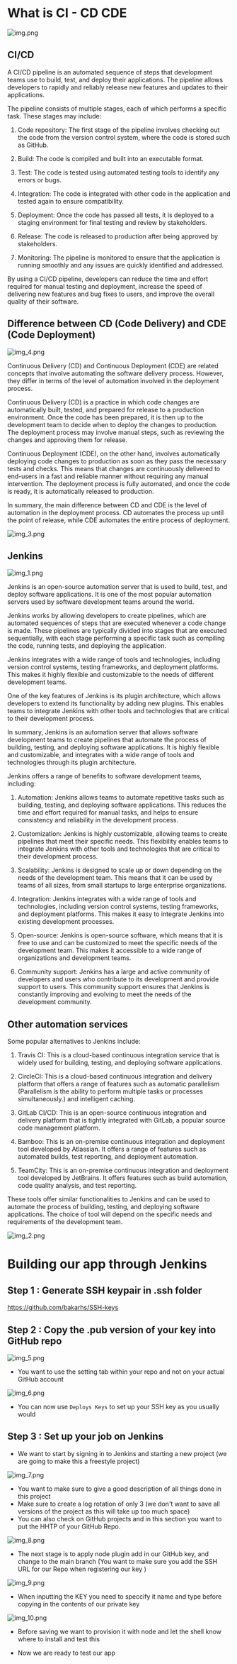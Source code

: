 # What is CI - CD CDE
![img.png](img.png)
## CI/CD
A CI/CD pipeline is an automated sequence of steps that development teams use to build, test, and deploy their applications. The pipeline allows developers to rapidly and reliably release new features and updates to their applications.

The pipeline consists of multiple stages, each of which performs a specific task. These stages may include:

1. Code repository: The first stage of the pipeline involves checking out the code from the version control system, where the code is stored such as GitHub.

2. Build: The code is compiled and built into an executable format.

3. Test: The code is tested using automated testing tools to identify any errors or bugs.

4. Integration: The code is integrated with other code in the application and tested again to ensure compatibility.

5. Deployment: Once the code has passed all tests, it is deployed to a staging environment for final testing and review by stakeholders.

6. Release: The code is released to production after being approved by stakeholders.

7. Monitoring: The pipeline is monitored to ensure that the application is running smoothly and any issues are quickly identified and addressed.

By using a CI/CD pipeline, developers can reduce the time and effort required for manual testing and deployment, increase the speed of delivering new features and bug fixes to users, and improve the overall quality of their software.


## Difference between CD (Code Delivery) and CDE (Code Deployment)

![img_4.png](img_4.png)

Continuous Delivery (CD) and Continuous Deployment (CDE) are related concepts that involve automating the software delivery process. However, they differ in terms of the level of automation involved in the deployment process.

Continuous Delivery (CD) is a practice in which code changes are automatically built, tested, and prepared for release to a production environment. Once the code has been prepared, it is then up to the development team to decide when to deploy the changes to production. The deployment process may involve manual steps, such as reviewing the changes and approving them for release.

Continuous Deployment (CDE), on the other hand, involves automatically deploying code changes to production as soon as they pass the necessary tests and checks. This means that changes are continuously delivered to end-users in a fast and reliable manner without requiring any manual intervention. The deployment process is fully automated, and once the code is ready, it is automatically released to production.

In summary, the main difference between CD and CDE is the level of automation in the deployment process. CD automates the process up until the point of release, while CDE automates the entire process of deployment.

![img_3.png](img_3.png)

## Jenkins

![img_1.png](img_1.png)

Jenkins is an open-source automation server that is used to build, test, and deploy software applications. It is one of the most popular automation servers used by software development teams around the world.

Jenkins works by allowing developers to create pipelines, which are automated sequences of steps that are executed whenever a code change is made. These pipelines are typically divided into stages that are executed sequentially, with each stage performing a specific task such as compiling the code, running tests, and deploying the application.

Jenkins integrates with a wide range of tools and technologies, including version control systems, testing frameworks, and deployment platforms. This makes it highly flexible and customizable to the needs of different development teams.

One of the key features of Jenkins is its plugin architecture, which allows developers to extend its functionality by adding new plugins. This enables teams to integrate Jenkins with other tools and technologies that are critical to their development process.

In summary, Jenkins is an automation server that allows software development teams to create pipelines that automate the process of building, testing, and deploying software applications. It is highly flexible and customizable, and integrates with a wide range of tools and technologies through its plugin architecture.

Jenkins offers a range of benefits to software development teams, including:

1. Automation: Jenkins allows teams to automate repetitive tasks such as building, testing, and deploying software applications. This reduces the time and effort required for manual tasks, and helps to ensure consistency and reliability in the development process.

2. Customization: Jenkins is highly customizable, allowing teams to create pipelines that meet their specific needs. This flexibility enables teams to integrate Jenkins with other tools and technologies that are critical to their development process.

3. Scalability: Jenkins is designed to scale up or down depending on the needs of the development team. This means that it can be used by teams of all sizes, from small startups to large enterprise organizations.

4. Integration: Jenkins integrates with a wide range of tools and technologies, including version control systems, testing frameworks, and deployment platforms. This makes it easy to integrate Jenkins into existing development processes.

5. Open-source: Jenkins is open-source software, which means that it is free to use and can be customized to meet the specific needs of the development team. This makes it accessible to a wide range of organizations and development teams.

6. Community support: Jenkins has a large and active community of developers and users who contribute to its development and provide support to users. This community support ensures that Jenkins is constantly improving and evolving to meet the needs of the development community.

## Other automation services

Some popular alternatives to Jenkins include:

1. Travis CI: This is a cloud-based continuous integration service that is widely used for building, testing, and deploying software applications.

2. CircleCI: This is a cloud-based continuous integration and delivery platform that offers a range of features such as automatic parallelism (Parallelism is the ability to perform multiple tasks or processes simultaneously.) and intelligent caching.

3. GitLab CI/CD: This is an open-source continuous integration and delivery platform that is tightly integrated with GitLab, a popular source code management platform.

4. Bamboo: This is an on-premise continuous integration and deployment tool developed by Atlassian. It offers a range of features such as automated builds, test reporting, and deployment automation.

5. TeamCity: This is an on-premise continuous integration and deployment tool developed by JetBrains. It offers features such as build automation, code quality analysis, and test reporting.

These tools offer similar functionalities to Jenkins and can be used to automate the process of building, testing, and deploying software applications. The choice of tool will depend on the specific needs and requirements of the development team.

![img_2.png](img_2.png)

# Building our app through Jenkins

## Step 1 : Generate SSH keypair in .ssh folder

https://github.com/bakarhs/SSH-keys

## Step 2 : Copy the .pub version of your key into GitHub repo

![img_5.png](img_5.png)

- You want to use the setting tab within your repo and not on your actual GitHub account 

![img_6.png](img_6.png)

- You can now use `Deploys Keys` to set up your SSH key as you usually would

## Step 3 : Set up your job on Jenkins
 
- We want to start by signing in to Jenkins and starting a new project (we are going to make this a freestyle project)

![img_7.png](img_7.png)

- You want to make sure to give a good description of all things done in this project
- Make sure to create a log rotation of only 3 (we don't want to save all versions of the project as this will take up too much space)
- You can also check on GitHub projects and in this section you want to put the HHTP of your GitHub Repo.

![img_8.png](img_8.png)

- The next stage is to apply node plugin add in our GitHub key, and change to the main branch (You want to make sure you add the SSH URL for our Repo when registering our key ) 

![img_9.png](img_9.png)

- When inputting the KEY you need to speccify it name and type before copying in the contents of our private key 

![img_10.png](img_10.png)

- Before saving we want to provision it with node and let the shell know where to install and test this

- Now we are ready to test our app



